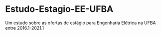 # Estudo-Estagio-EE-UFBA
 Um estudo sobre as ofertas de estágio para Engenharia Elétrica na UFBA entre 2016.1-2021.1

